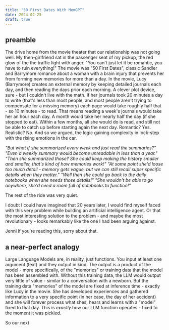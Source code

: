 ```yaml
---
title: "50 First Dates With MemGPT"
date: 2024-02-25
draft: true
---
```

## preamble
The drive home from the movie theater that our relationship was not going well. My then-girlfriend sat in the passenger seat of my pickup, the red glow of the the traffic light with anger. "You can't just let it be romantic, you have to ruin everything!" The movie was "50 First Dates", classic Sandler and Barrymore romance about a woman with a brain injury that prevents her from forming new memories for more than a day. In the movie, Lucy (Barrymore) creates an external memory by keeping detailed journals each day, and then reading the days prior each morning. A clever plot device, sure - but I couldn't live with the math. If her journals took 20 minutes a day to write (that's less than most people, and most people aren't trying to compensate for a missing memory) each page would take roughly half that - so 10 minutes - to read. That means reading a week's journals would take her an hour each day. A month would take her nearly half the day (if she stopped to eat). Within  a few months, all she would do is read, and still not be able to catch up before starting again the next day. Romantic? Yes. Realistic? No. And so we argued, the logic gaining complexity in lock-step with the rising emotions in the car.
 
_"But what if she summarized every week and just read the summaries?" 
"Even a weekly summary would become unreadable in less than a year." 
"Then she summarized those? She could keep making the history smaller and smaller, that's kind of how memories work!" 
"At some point she'd loose too much detail - memory gets vague, but we can still recall super specific details when they matter."
"Well then she could go back to the daily notebooks when she needs those details!" 
"She wouldn't be able to go anywhere, she'd need a room full of notebooks to function!"_

The rest of the ride was very quiet. 

I doubt I could have imagined that 20 years later, I would find myself faced with this very problem while building an artificial intelligence agent. Or that the most interesting solution to the problem - and maybe the most revolutionary - looks remarkably like the one I had been arguing against. 

Jenni if you're reading this, sorry about that. 

## a near-perfect analogy
Large Language Models are, in reality, just functions. You input at least one argument (text) and they output in kind. The output is a product of the model - more specifically, of the "memories" or training data that the model has been assembled with. Without this training data, the LLM would output very little of value - similar to a conversation with a newborn. 
But the training data "memories" of the model are fixed at inference time - exactly like Lucy in the movie. She has developed experiences and gathered information to a very specific point (in her case, the day of her accident) and she will forever process what shes, hears and learns with a "model" fixed to that day. This is _exactly_ how our LLM function operates - fixed to the moment it was pickled. 

So our next 
<!--stackedit_data:
eyJoaXN0b3J5IjpbMTg5MTkyMDQxNSwxNDgxOTE1NzE2LDEwMj
U5NTU3MjksMTE1OTUzOTk4MiwtMjU4NzE0MTYzLDk4MDc4ODc0
MSwtMTQzMDUxNDgxLDQ3NzE3ODgwMF19
-->